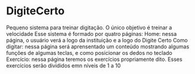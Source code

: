 # DigiteCerto
Pequeno sistema para treinar digitação. O único objetivo é treinar a velocidade 
Esse sistema é formado por quatro páginas:
Home: nessa página, o usuário verá a logo da instituição e a logo do Digite Certo
Como digitar: nessa página será aprensentado um conteúdo mostrando algumas funções de algumas teclas, e como posicionar os dedos no teclado
Exercício: nessa página teremos os exercícios propriamente dito. Esses exercícios serão divididos emn níveis de 1 a 10

